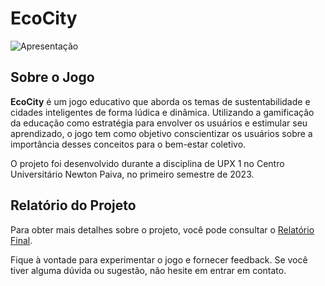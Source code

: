 # EcoCity

![Apresentação](https://github.com/mneet/EcoCity/blob/main/gitImagens/apresentacao.gif?raw=true)

## Sobre o Jogo
**EcoCity** é um jogo educativo que aborda os temas de sustentabilidade e cidades inteligentes de forma lúdica e dinâmica. Utilizando a gamificação da educação como estratégia para envolver os usuários e estimular seu aprendizado, o jogo tem como objetivo conscientizar os usuários sobre a importância desses conceitos para o bem-estar coletivo.

O projeto foi desenvolvido durante a disciplina de UPX 1 no Centro Universitário Newton Paiva, no primeiro semestre de 2023.

## Relatório do Projeto
Para obter mais detalhes sobre o projeto, você pode consultar o [Relatório Final](https://github.com/mneet/EcoCity/files/12477850/UPX1.EcoCity.-.Entrega.Final.pdf).

Fique à vontade para experimentar o jogo e fornecer feedback. Se você tiver alguma dúvida ou sugestão, não hesite em entrar em contato.

